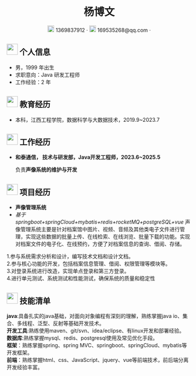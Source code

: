  <center>
     <h1>杨博文</h1>
     <div>
         <span>
             <img src="assets/phone-solid.svg" width="18px">
             1369837912
         </span>
         ·
         <span>
             <img src="assets/envelope-solid.svg" width="18px">
             169535268@qq.com
         </span>
         ·
     </div>
 </center>

 ## <img src="assets/info-circle-solid.svg" width="30px"> 个人信息 

 - 男，1999 年出生
 - 求职意向：Java 研发工程师
 - 工作经验：2 年
## <img src="assets/graduation-cap-solid.svg" width="30px"> 教育经历

- 本科，江西工程学院，数据科学与大数据技术，2019.9~2023.7

## <img src="assets/briefcase-solid.svg" width="30px"> 工作经历

- **和泰通信， 技术与研发部，Java开发工程师，2023.6~2025.5**

   负责**声像系统的维护与开发**

## <img src="assets/project-diagram-solid.svg" width="30px"> 项目经历

- **声像管理系统**
- 
  *基于springboot+springCloud+mybatis+redis+rocketMQ+postgreSQL+vue*
声像管理系统主要是针对档案馆中图片、视频、音频及其他类电子文件进行管理，实现这些数据的批量上传、在线检索、在线浏览、批量下载的功能。实现对档案文件的电子化、在线预约，方便了对档案信息的查询、借阅、存储。

1.参与系统需求分析和设计，编写技术文档和设计文档。<br>
2.参与核心功能的开发，包括档案信息管理、借阅、权限管理等模块等。<br>
3.对登录系统进行改造，实现单点登录和第三方登录。<br>
4.进行单元测试、系统测试和性能测试，确保系统的质量和稳定性<br>

## <img src="assets/tools-solid.svg" width="30px"> 技能清单
**java**:具备扎实的java基础，对面向对象编程有深刻的理解，熟练掌握java io、集合、多线程、泛型、反射等基础开发技术。<br>
**开发工具**:熟练使用maven、git/svn、idea/eclipse、有linux开发和部署经验。<br>
**数据库**:熟练掌握mysql、redis、postgresql使用及常见优化手段。<br>
**框架**：熟练掌握spring、spring MVC、springboot、springCloud、mybatis等开发框架。<br>
**前端**：熟练掌握html、css、JavaScript、jquery、vue等前端技术，前后端分离开发经验丰富。<br>
